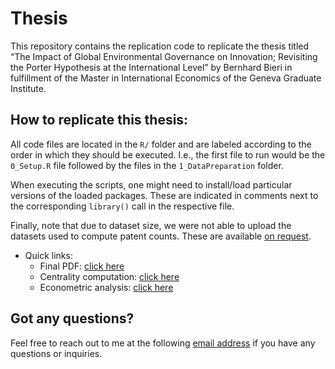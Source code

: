 
<!-- README.md is generated from README.Rmd. Please edit that file -->

# Thesis

This repository contains the replication code to replicate the thesis
titled “The Impact of Global Environmental Governance on Innovation;
Revisiting the Porter Hypothesis at the International Level” by Bernhard
Bieri in fulfillment of the Master in International Economics of the
Geneva Graduate Institute.

## How to replicate this thesis:

All code files are located in the `R/` folder and are labeled according
to the order in which they should be executed. I.e., the first file to
run would be the `0_Setup.R` file followed by the files in the
`1_DataPreparation` folder.

When executing the scripts, one might need to install/load particular
versions of the loaded packages. These are indicated in comments next to
the corresponding `library()` call in the respective file.

Finally, note that due to dataset size, we were not able to upload the
datasets used to compute patent counts. These are available [on
request](mailto:bernhard.bieri@graduateinstitute.ch).

-   Quick links:
    -   Final PDF: [click here]()
    -   Centrality computation: [click
        here](https://github.com/BBieri/Thesis/blob/main/R/1_DataPreparation/2_YearlyCentrailty.R)
    -   Econometric analysis: [click
        here](https://github.com/BBieri/Thesis/blob/main/R/2_Analysis/0_PanelAnalysis.R)

## Got any questions?

Feel free to reach out to me at the following [email
address](mailto:bernhard.bieri@graduateinstitute.ch) if you have any
questions or inquiries.
